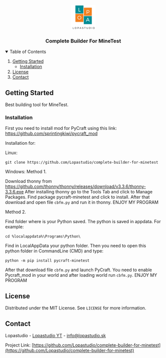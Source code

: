 <p align="center">
  <a href="https://lopastudio.sk">
    <img src="images/logo.png" alt="Logo" width="80" height="80">
  </a>

  <h3 align="center">Complete Builder For MineTest</h3>
</p>

<details open="open">
  <summary>Table of Contents</summary>
  <ol>
    <li>
      <a href="#getting-started">Getting Started</a>
      <ul>
        <li><a href="#installation">Installation</a></li>
      </ul>
    </li>
    <li><a href="#license">License</a></li>
    <li><a href="#contact">Contact</a></li>
  </ol>
</details>



<!-- GETTING STARTED -->
## Getting Started

Best building tool for MineTest.

### Installation
First you need to install mod for PyCraft using this link: https://github.com/sprintingkiwi/pycraft_mod

Installation for:

Linux:
```
git clone https://github.com/Lopastudio/complete-builder-for-minetest
```
Windows:
Method 1.

Download thonny from https://github.com/thonny/thonny/releases/download/v3.3.6/thonny-3.3.6.exe
After installing thonny go to the Tools Tab and click to Manage Packages.
Find package pycraft-minetest and click to install.
After that download and open file `cbfm.py` and run it in thonny.
ENJOY MY PROGRAM

Method 2.

Find folder where is your Python saved. The python is saved in appdata.
For example:
```
cd %localappdata%\Programs\Python\
```
Find in LocalAppData your python folder.
Then you need to open this python folder in CommandLine (CMD) and type:
```
python -m pip install pycraft-minetest
```
After that download file `cbfm.py` and launch PyCraft.
You need to enable Pycraft_mod in your world and after loading world run `cbfm.py`.
ENJOY MY PROGRAM

## License

Distributed under the MIT License. See `LICENSE` for more information.



<!-- CONTACT -->
## Contact

Lopastudio - [Lopastudio YT](https://youtube.com/channel/UC3TpK_bRiYwfU1q-PSot9CQ) - info@lopastudio.sk

Project Link: [https://github.com/Lopastudio/complete-builder-for-minetest](https://github.com/Lopastudio/complete-builder-for-minetest)
